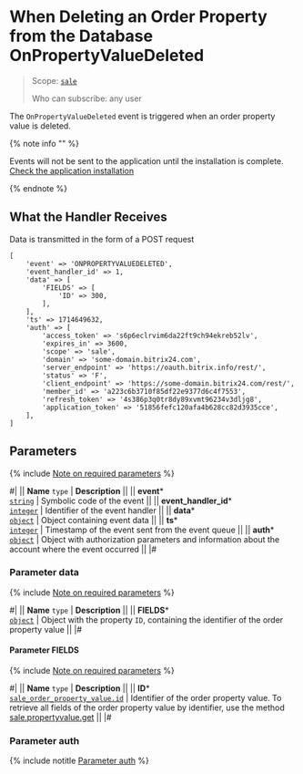 # When Deleting an Order Property from the Database OnPropertyValueDeleted

> Scope: [`sale`](../../scopes/permissions.md) 
>
> Who can subscribe: any user

The `OnPropertyValueDeleted` event is triggered when an order property value is deleted.

{% note info "" %}

Events will not be sent to the application until the installation is complete. [Check the application installation](../../../settings/app-installation/installation-finish.md)

{% endnote %}

## What the Handler Receives

Data is transmitted in the form of a POST request

```
[
    'event' => 'ONPROPERTYVALUEDELETED',
    'event_handler_id' => 1,
    'data' => [
        'FIELDS' => [
            'ID' => 300,
        ],
    ],
    'ts' => 1714649632,
    'auth' => [
        'access_token' => 's6p6eclrvim6da22ft9ch94ekreb52lv',
        'expires_in' => 3600,
        'scope' => 'sale',
        'domain' => 'some-domain.bitrix24.com',
        'server_endpoint' => 'https://oauth.bitrix.info/rest/',
        'status' => 'F',
        'client_endpoint' => 'https://some-domain.bitrix24.com/rest/',
        'member_id' => 'a223c6b3710f85df22e9377d6c4f7553',
        'refresh_token' => '4s386p3q0tr8dy89xvmt96234v3dljg8',
        'application_token' => '51856fefc120afa4b628cc82d3935cce',
    ],
]
```

## Parameters

{% include [Note on required parameters](../../../_includes/required.md) %}

#|
|| **Name**
`type` | **Description** ||
|| **event***  
[`string`](../../data-types.md) | Symbolic code of the event ||
|| **event_handler_id***  
[`integer`](../../data-types.md) | Identifier of the event handler ||
|| **data***  
[`object`](../../data-types.md) | Object containing event data ||
|| **ts***  
[`integer`](../../data-types.md) | Timestamp of the event sent from the event queue ||
|| **auth***  
[`object`](../../data-types.md) | Object with authorization parameters and information about the account where the event occurred ||
|#

### Parameter data

{% include [Note on required parameters](../../../_includes/required.md) %}

#|
|| **Name**
`type` | **Description** ||
|| **FIELDS***  
[`object`](../../data-types.md) | Object with the property `ID`, containing the identifier of the order property value ||
|#

#### Parameter FIELDS

{% include [Note on required parameters](../../../_includes/required.md) %}

#|
|| **Name**
`type` | **Description** ||
|| **ID***  
[`sale_order_property_value.id`](../data-types.md) | Identifier of the order property value. To retrieve all fields of the order property value by identifier, use the method [sale.propertyvalue.get](../property-value/sale-property-value-get.md) ||
|#

### Parameter auth

{% include notitle [Parameter auth](../../../_includes/auth-params-in-events.md) %}